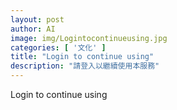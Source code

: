 ```yaml
---
layout: post
author: AI
image: img/Logintocontinueusing.jpg
categories: [ '文化' ]
title: "Login to continue using"
description: "請登入以繼續使用本服務"
---
```

Login to continue using